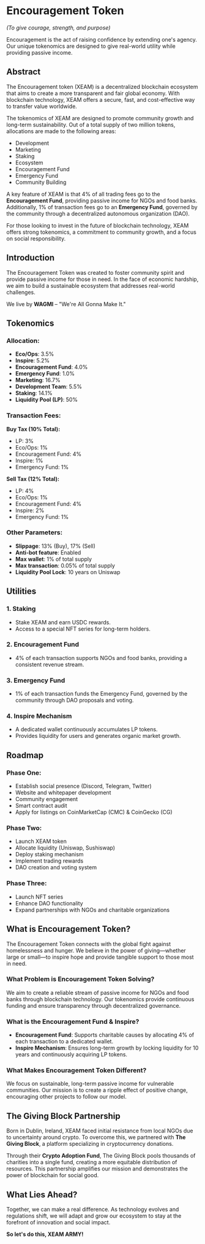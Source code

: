 # Encouragement Token

*(To give courage, strength, and purpose)*

Encouragement is the act of raising confidence by extending one's agency. Our unique tokenomics are designed to give real-world utility while providing passive income.

## Abstract

The Encouragement token (XEAM) is a decentralized blockchain ecosystem that aims to create a more transparent and fair global economy. With blockchain technology, XEAM offers a secure, fast, and cost-effective way to transfer value worldwide.

The tokenomics of XEAM are designed to promote community growth and long-term sustainability. Out of a total supply of two million tokens, allocations are made to the following areas:

- Development
- Marketing
- Staking
- Ecosystem
- Encouragement Fund
- Emergency Fund
- Community Building

A key feature of XEAM is that 4% of all trading fees go to the **Encouragement Fund**, providing passive income for NGOs and food banks. Additionally, 1% of transaction fees go to an **Emergency Fund**, governed by the community through a decentralized autonomous organization (DAO).

For those looking to invest in the future of blockchain technology, XEAM offers strong tokenomics, a commitment to community growth, and a focus on social responsibility.

## Introduction

The Encouragement Token was created to foster community spirit and provide passive income for those in need. In the face of economic hardship, we aim to build a sustainable ecosystem that addresses real-world challenges.

We live by **WAGMI** – "We're All Gonna Make It."

## Tokenomics

### Allocation:

- **Eco/Ops**: 3.5%
- **Inspire**: 5.2%
- **Encouragement Fund**: 4.0%
- **Emergency Fund**: 1.0%
- **Marketing**: 16.7%
- **Development Team**: 5.5%
- **Staking**: 14.1%
- **Liquidity Pool (LP)**: 50%

### Transaction Fees:

**Buy Tax (10% Total):**

- LP: 3%
- Eco/Ops: 1%
- Encouragement Fund: 4%
- Inspire: 1%
- Emergency Fund: 1%

**Sell Tax (12% Total):**

- LP: 4%
- Eco/Ops: 1%
- Encouragement Fund: 4%
- Inspire: 2%
- Emergency Fund: 1%

### Other Parameters:

- **Slippage**: 13% (Buy), 17% (Sell)
- **Anti-bot feature**: Enabled
- **Max wallet**: 1% of total supply
- **Max transaction**: 0.05% of total supply
- **Liquidity Pool Lock**: 10 years on Uniswap

## Utilities

### 1. Staking

- Stake XEAM and earn USDC rewards.
- Access to a special NFT series for long-term holders.

### 2. Encouragement Fund

- 4% of each transaction supports NGOs and food banks, providing a consistent revenue stream.

### 3. Emergency Fund

- 1% of each transaction funds the Emergency Fund, governed by the community through DAO proposals and voting.

### 4. Inspire Mechanism

- A dedicated wallet continuously accumulates LP tokens.
- Provides liquidity for users and generates organic market growth.

## Roadmap

### Phase One:

- Establish social presence (Discord, Telegram, Twitter)
- Website and whitepaper development
- Community engagement
- Smart contract audit
- Apply for listings on CoinMarketCap (CMC) & CoinGecko (CG)

### Phase Two:

- Launch XEAM token
- Allocate liquidity (Uniswap, Sushiswap)
- Deploy staking mechanism
- Implement trading rewards
- DAO creation and voting system

### Phase Three:

- Launch NFT series
- Enhance DAO functionality
- Expand partnerships with NGOs and charitable organizations

## What is Encouragement Token?

The Encouragement Token connects with the global fight against homelessness and hunger. We believe in the power of giving—whether large or small—to inspire hope and provide tangible support to those most in need.

### What Problem is Encouragement Token Solving?

We aim to create a reliable stream of passive income for NGOs and food banks through blockchain technology. Our tokenomics provide continuous funding and ensure transparency through decentralized governance.

### What is the Encouragement Fund & Inspire?

- **Encouragement Fund**: Supports charitable causes by allocating 4% of each transaction to a dedicated wallet.
- **Inspire Mechanism**: Ensures long-term growth by locking liquidity for 10 years and continuously acquiring LP tokens.

### What Makes Encouragement Token Different?

We focus on sustainable, long-term passive income for vulnerable communities. Our mission is to create a ripple effect of positive change, encouraging other projects to follow our model.

## The Giving Block Partnership

Born in Dublin, Ireland, XEAM faced initial resistance from local NGOs due to uncertainty around crypto. To overcome this, we partnered with **The Giving Block**, a platform specializing in cryptocurrency donations.

Through their **Crypto Adoption Fund**, The Giving Block pools thousands of charities into a single fund, creating a more equitable distribution of resources. This partnership amplifies our mission and demonstrates the power of blockchain for social good.

## What Lies Ahead?

Together, we can make a real difference. As technology evolves and regulations shift, we will adapt and grow our ecosystem to stay at the forefront of innovation and social impact.

**So let's do this, XEAM ARMY!**
